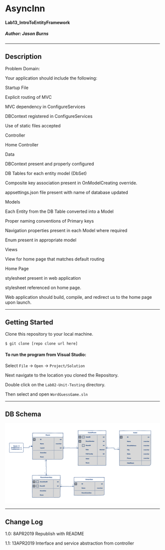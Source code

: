# AsyncInn
#### Lab13_IntroToEntityFramework
##### *Author: Jason Burns*

------------------------------

## Description

Problem Domain:

Your application should include the following:

Startup File

Explicit routing of MVC

MVC dependency in ConfigureServices

DBContext registered in ConfigureServices

Use of static files accepted

Controller

Home Controller

Data

DBContext present and properly configured

DB Tables for each entity model (DbSet<T>)

Composite key association present in OnModelCreating override.

appsettings.json file present with name of database updated

Models

Each Entity from the DB Table converted into a Model

Proper naming conventions of Primary keys

Navigation properties present in each Model where required

Enum present in appropriate model

Views

View for home page that matches default routing

Home Page

stylesheet present in web application

stylesheet referenced on home page.

Web application should build, compile, and redirect us to the home page upon launch.


------------------------------

## Getting Started
Clone this repository to your local machine.
```
$ git clone [repo clone url here]
```
#### To run the program from Visual Studio:
Select ```File``` -> ```Open``` -> ```Project/Solution```

Next navigate to the location you cloned the Repository.

Double click on the ```Lab02-Unit-Testing``` directory.

Then select and open ```WordGuessGame.sln```

------------------------------

## DB Schema

![CLI](https://github.com/IanGifford261/AsyncInn/raw/master/Async_Inn/Async_Inn/Assets/AsyncInn.png) <br>

------------------------------

## Change Log

1.0: 8APR2019 Republish with README

1.1: 13APR2019 Interface and service abstraction from controller

